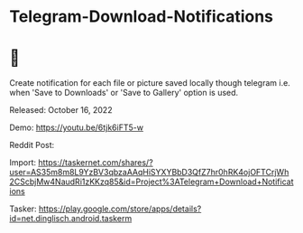 # Telegram-Download-Notifications

<h1>🦊</h1>

Create notification for each file or picture saved locally though telegram i.e. when 'Save to Downloads' or 'Save to Gallery' option is used.

Released: October 16, 2022

Demo: https://youtu.be/6tjk6iFT5-w

Reddit Post: 

Import: https://taskernet.com/shares/?user=AS35m8m8L9YzBV3qbzaAAqHiSYXYBbD3QfZ7hr0hRK4ojOFTCrjWh2CScbjMw4NaudRi1zKKzq85&id=Project%3ATelegram+Download+Notifications

Tasker: https://play.google.com/store/apps/details?id=net.dinglisch.android.taskerm
